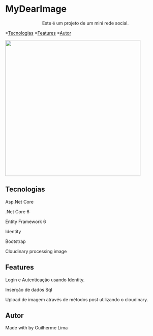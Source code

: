 # MyDearImage

<p align="center">Este é um projeto de um mini rede social.</p>

*[Tecnologias](#tecnologias)
*[Features](#features)
*[Autor](#autor)

<img src="/InventoryApp/wwwroot/src/mydear.gif" height="425" style="max-width: 100%;"/>

## Tecnologias
<p>Asp.Net Core</p>
<p>.Net Core 6</p>
<p>Entity Framework 6</p>
<p>Identity</p>
<p>Bootstrap</p>
<p>Cloudinary processing image</p>

## Features
<p>Login e Autenticação usando Identity.</p>
<p>Inserção de dados Sql</p>
<p>Upload de imagem através de métodos post utilizando o cloudinary.</p>

## Autor 
<p>Made with by Guilherme Lima</p>

